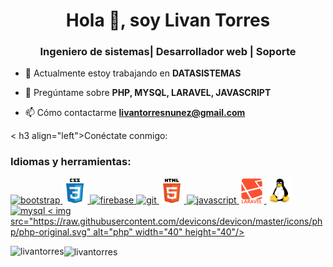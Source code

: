 <h1 align="center">Hola 👋, soy Livan Torres</h1>
<h3 align="center">Ingeniero de sistemas| Desarrollador web | Soporte</h3>

- 🔭 Actualmente estoy trabajando en **DATASISTEMAS**

- 💬 Pregúntame sobre **PHP, MYSQL, LARAVEL, JAVASCRIPT**

- 📫 Cómo contactarme **livantorresnunez@gmail.com**

< h3 align="left">Conéctate conmigo:</h3>
<p align="left">
</p>

<h3 align="left">Idiomas y herramientas:</h3>
<p align="left"> <a href="https://getbootstrap.com" target="_blank" rel="noreferrer"> <img src="https://raw.githubusercontent.com/devicons/devicon /master/icons/bootstrap/bootstrap-plain-wordmark.svg" alt="bootstrap" width="40" height="40"/> </a> <a href="https://www.w3schools.com /css/" target="_blank" rel="noreferrer"> <img src="https://raw.githubusercontent.com/devicons/devicon/master/icons/css3/css3-original-wordmark.svg" alt= "css3" width="40" height="40"/> </a> <a href="https://firebase.google.com/" target="_blank" rel="noreferrer"> <img src= "https://www.vectorlogo.zone/logos/firebase/firebase-icon.svg" alt="firebase" width="40" height="40"/> </a> <a href="https:/ /git-scm.com/" target="_blank" rel="noreferrer"> <img src="https://www.vectorlogo.zone/logos/git-scm/git-scm-icon.svg" alt= "git" ancho="40" altura="40"/> </a> <a href="https://www.w3.org/html/" target="_blank" rel="noreferrer"> <img src="https://raw.githubusercontent.com/devicons/devicon/master/icons/html5/html5-original-wordmark.svg" alt="html5" width="40" height="40"/> </ a> <a href="https://developer.mozilla.org/en-US/docs/Web/JavaScript" target="_blank" rel="noreferrer"> <img src="https://raw.githubusercontent .com/devicons/devicon/master/icons/javascript/javascript-original.svg" alt="javascript" width="40" height="40"/> </a> <a href="https://laravel .com/" target="_blank" rel="noreferrer"> <img src="https://raw.githubusercontent.com/devicons/devicon/master/icons/laravel/laravel-plain-wordmark.svg" alt= "laravel" width="40" height="40"/> </a> <a href="https://www.linux.org/" target="_blank" rel="noreferrer"> <img src= "https://raw.githubusercontent.com/devicons/devicon/master/icons/linux/linux-original.svg" alt="linux" width="40" height="40"/> </a> <a href="https://www.mysql.com/" target="_blank" rel="noreferrer"> <img src="https://raw.githubusercontent.com/devicons/devicon/master/icons/mysql/ mysql-original-wordmark.svg" alt="mysql" width="40" height="40"/> </a> <a href="https://www.php.net" target="_blank" rel="noreferrer"> < img src="https://raw.githubusercontent.com/devicons/devicon/master/icons/php/php-original.svg" alt="php" width="40" height="40"/> </a > </p>

<p><img align="left" src="https://github-readme-stats.vercel.app/api/top-langs?username=livantorres&show_icons=true&locale=en&layout=compact" alt= "livantorres" /></p>

<p> <img align="center" src="https://github-readme-stats.vercel.app/api?username=livantorres&show_icons=true&locale=en" alt= "livantorres" /></p>
